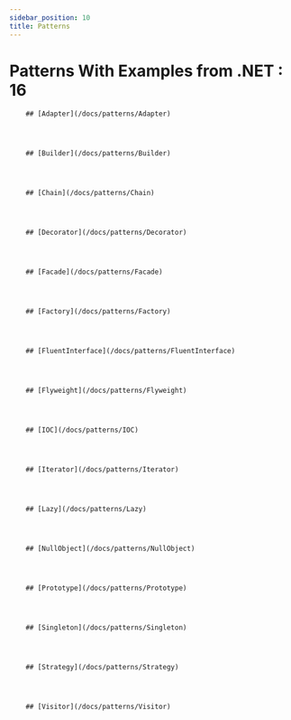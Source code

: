 ```yaml
---
sidebar_position: 10
title: Patterns
---
```


# Patterns With Examples from .NET  :  16


        ## [Adapter](/docs/patterns/Adapter)



    
        ## [Builder](/docs/patterns/Builder)



    
        ## [Chain](/docs/patterns/Chain)



    
        ## [Decorator](/docs/patterns/Decorator)



    
        ## [Facade](/docs/patterns/Facade)



    
        ## [Factory](/docs/patterns/Factory)



    
        ## [FluentInterface](/docs/patterns/FluentInterface)



    
        ## [Flyweight](/docs/patterns/Flyweight)



    
        ## [IOC](/docs/patterns/IOC)



    
        ## [Iterator](/docs/patterns/Iterator)



    
        ## [Lazy](/docs/patterns/Lazy)



    
        ## [NullObject](/docs/patterns/NullObject)



    
        ## [Prototype](/docs/patterns/Prototype)



    
        ## [Singleton](/docs/patterns/Singleton)



    
        ## [Strategy](/docs/patterns/Strategy)



    
        ## [Visitor](/docs/patterns/Visitor)



    
